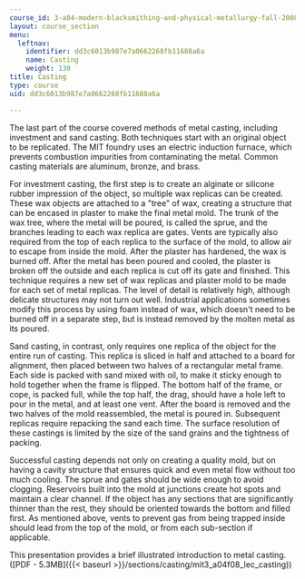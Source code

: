 ```yaml
---
course_id: 3-a04-modern-blacksmithing-and-physical-metallurgy-fall-2008
layout: course_section
menu:
  leftnav:
    identifier: dd3c6013b987e7a0662268fb11688a6a
    name: Casting
    weight: 130
title: Casting
type: course
uid: dd3c6013b987e7a0662268fb11688a6a

---
```


The last part of the course covered methods of metal casting, including investment and sand casting. Both techniques start with an original object to be replicated. The MIT foundry uses an electric induction furnace, which prevents combustion impurities from contaminating the metal. Common casting materials are aluminum, bronze, and brass.

For investment casting, the first step is to create an alginate or silicone rubber impression of the object, so multiple wax replicas can be created. These wax objects are attached to a "tree" of wax, creating a structure that can be encased in plaster to make the final metal mold. The trunk of the wax tree, where the metal will be poured, is called the sprue, and the branches leading to each wax replica are gates. Vents are typically also required from the top of each replica to the surface of the mold, to allow air to escape from inside the mold. After the plaster has hardened, the wax is burned off. After the metal has been poured and cooled, the plaster is broken off the outside and each replica is cut off its gate and finished. This technique requires a new set of wax replicas and plaster mold to be made for each set of metal replicas. The level of detail is relatively high, although delicate structures may not turn out well. Industrial applications sometimes modify this process by using foam instead of wax, which doesn't need to be burned off in a separate step, but is instead removed by the molten metal as its poured.

Sand casting, in contrast, only requires one replica of the object for the entire run of casting. This replica is sliced in half and attached to a board for alignment, then placed between two halves of a rectangular metal frame. Each side is packed with sand mixed with oil, to make it sticky enough to hold together when the frame is flipped. The bottom half of the frame, or cope, is packed full, while the top half, the drag, should have a hole left to pour in the metal, and at least one vent. After the board is removed and the two halves of the mold reassembled, the metal is poured in. Subsequent replicas require repacking the sand each time. The surface resolution of these castings is limited by the size of the sand grains and the tightness of packing.

Successful casting depends not only on creating a quality mold, but on having a cavity structure that ensures quick and even metal flow without too much cooling. The sprue and gates should be wide enough to avoid clogging. Reservoirs built into the mold at junctions create hot spots and maintain a clear channel. If the object has any sections that are significantly thinner than the rest, they should be oriented towards the bottom and filled first. As mentioned above, vents to prevent gas from being trapped inside should lead from the top of the mold, or from each sub-section if applicable.

This presentation provides a brief illustrated introduction to metal casting. ([PDF - 5.3MB]({{< baseurl >}}/sections/casting/mit3_a04f08_lec_casting))